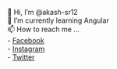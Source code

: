 👋 Hi, I’m @akash-sr12 <br>
🌱 I’m currently learning Angular <br>
📫 How to reach me ... <br>
      - <a href="https://fb.me/akash.sr12">Facebook</a> <br>
      - <a href="https://instagram.com/akash_sr12">Instagram</a> <br>
      - <a href="https://twitter.com/akash_sr12">Twitter</a> <br>
